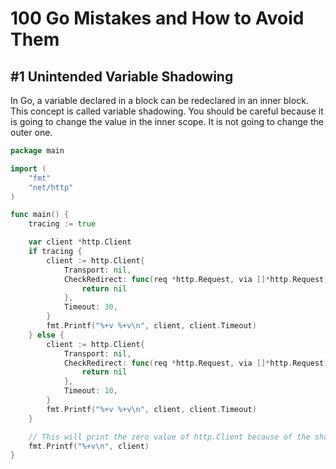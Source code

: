 # 100 Go Mistakes and How to Avoid Them

## #1 Unintended Variable Shadowing

In Go, a variable declared in a block can be redeclared in an inner block. This concept is called variable shadowing. You should be careful because it is going to change the value in the inner scope. It is not going to change the outer one.

```go
package main

import (
	"fmt"
	"net/http"
)

func main() {
	tracing := true

	var client *http.Client
	if tracing {
		client := http.Client{
			Transport: nil,
			CheckRedirect: func(req *http.Request, via []*http.Request) error {
				return nil
			},
			Timeout: 30,
		}
		fmt.Printf("%+v %+v\n", client, client.Timeout)
	} else {
		client := http.Client{
			Transport: nil,
			CheckRedirect: func(req *http.Request, via []*http.Request) error {
				return nil
			},
			Timeout: 10,
		}
		fmt.Printf("%+v %+v\n", client, client.Timeout)
	}

	// This will print the zero value of http.Client because of the shadowing
	fmt.Printf("%+v\n", client)
}
```
